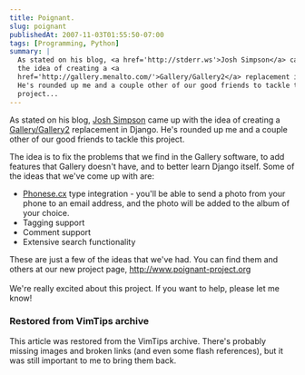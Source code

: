 ```yaml
---
title: Poignant.
slug: poignant
publishedAt: 2007-11-03T01:55:50-07:00
tags: [Programming, Python]
summary: |
  As stated on his blog, <a href='http://stderr.ws'>Josh Simpson</a> came up with
  the idea of creating a <a
  href='http://gallery.menalto.com/'>Gallery/Gallery2</a> replacement in Django.
  He's rounded up me and a couple other of our good friends to tackle this
  project...
---
```

As stated on his blog, <a href='http://stderr.ws'>Josh Simpson</a> came up with
the idea of creating a <a
href='http://gallery.menalto.com/'>Gallery/Gallery2</a> replacement in Django.
He's rounded up me and a couple other of our good friends to tackle this
project.

The idea is to fix the problems that we find in the Gallery software, to add
features that Gallery doesn't have, and to better learn Django itself.  Some of
the ideas that we've come up with are:

<ul>
<li><a href='http://phonese.cx'>Phonese.cx</a> type integration - you'll be
able to send a photo from your phone to an email address, and the photo will be
added to the album of your choice.</li>
<li>Tagging support</li>
<li>Comment support</li>
<li>Extensive search functionality</li>
</ul>

These are just a few of the ideas that we've had.  You can find them and others
at our new project page, http://www.poignant-project.org  <br /><br />
We're really excited about this project.  If you want to help, please let me know!

<div class="restored-from-archive">
  <h3>Restored from VimTips archive</h3>
  <p>
  This article was restored from the VimTips archive. There's probably
  missing images and broken links (and even some flash references), but it
  was still important to me to bring them back.
  </p>
</div>
